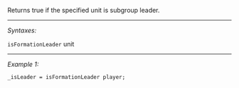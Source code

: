 Returns true if the specified unit is subgroup leader.


---
*Syntaxes:*

`isFormationLeader` unit

---
*Example 1:*

```sqf
_isLeader = isFormationLeader player;
```